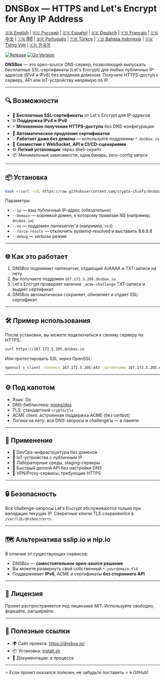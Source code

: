 # DNSBox — HTTPS and Let's Encrypt for Any IP Address

[🇬🇧 English](../README.md) | [🇷🇺 Русский](/doc/README.ru.md) | [🇪🇸 Español](/doc/README.es.md) | [🇩🇪 Deutsch](/doc/README.de.md) | [🇫🇷 Français](/doc/README.fr.md) | [🇨🇳 中文](/doc/README.zh.md) | [🇮🇳 हिंदी](/doc/README.hi.md) | [🇧🇷 Português](/doc/README.pt.md) | [🇹🇷 Türkçe](/doc/README.tr.md) | [🇮🇩 Bahasa Indonesia](/doc/README.id.md) | [🇻🇳 Tiếng Việt](/doc/README.vi.md) | [🇰🇷 한국어](/doc/README.ko.md)

[![Release](https://img.shields.io/github/v/release/crypto-chiefs/dnsbox)](https://github.com/crypto-chiefs/dnsbox/releases)
[![Go Version](https://img.shields.io/github/go-mod/go-version/crypto-chiefs/dnsbox)](../go.mod)

**DNSBox** — это open-source DNS-сервер, позволяющий выпускать бесплатные SSL-сертификаты (Let's Encrypt) для любых публичных IP-адресов (IPv4 и IPv6) без владения доменом. Получите HTTPS-доступ к серверу, API или IoT-устройству напрямую по IP.

---

## 🔍 Возможности

- 🔐 **Бесплатные SSL-сертификаты** от Let's Encrypt для IP-адресов
- 🌐 **Поддержка IPv4 и IPv6**
- ⚡ **Мгновенное получение HTTPS-доступа** без DNS-конфигурации
- 🔄 **Автоматическое продление сертификатов**
- 💡 **Работает даже без домена** — используйте поддомены `*.dnsbox.io`
- 🧩 **Совместим с WebSocket, API и CI/CD-сценариями**
- ⚙️ **Легкий установщик** через shell-скрипт
- 📦 Минимальные зависимости, одна бинарь, zero-config запуск

---

## 📦 Установка

```bash
bash <(curl -sSL https://raw.githubusercontent.com/crypto-chiefs/dnsbox/main/scripts/install.sh) --ip=167.172.5.205 --domain=dnsbox.io --ns=ns3
```

Параметры:
- `--ip` — ваш публичный IP-адрес (обязательно)
- `--domain` — корневой домен, к которому привязан NS (например, `dnsbox.io`)
- `--ns` — поддомен nameserver'а (например, `ns3`)
- `--force-resolv` — отключить systemd-resolved и выставить 8.8.8.8
- `--debug` — verbose режим

---

## 🌐 Как это работает

1. DNSBox поднимает nameserver, отдающий A/AAAA и TXT-записи на лету.
2. Вы получаете поддомен `167.172.5.205.dnsbox.io`.
3. Let's Encrypt проверяет наличие `_acme-challenge` TXT-записи и выдает сертификат.
4. DNSBox автоматически сохраняет, обновляет и отдает SSL-сертификат.

---

## 🛠 Пример использования

После установки, вы можете подключаться к своему серверу по HTTPS:

```bash
curl https://167.172.5.205.dnsbox.io
```

Или протестировать SSL через OpenSSL:

```bash
openssl s_client -connect 167.172.5.205:443 -servername 167.172.5.205.dnsbox.io
```

---

## ⚙️ Под капотом

- Язык: Go
- DNS-библиотека: [miekg/dns](https://github.com/miekg/dns)
- TLS: стандартный `crypto/tls`
- ACME client: встроенная поддержка ACME (без certbot)
- Логика на лету: все DNS-запросы и challenge’ы — в памяти

---

## 🧪 Применение

- 🔧 DevOps-инфраструктура без доменов
- 📡 IoT-устройства с публичным IP
- 🧪 Лабораторные среды, staging-серверы
- 🚀 Быстрый деплой API без настройки DNS
- 🔐 VPN/Proxy-сервисы, требующие HTTPS

---

## 🔒 Безопасность

Все challenge-запросы Let's Encrypt обслуживаются только при валидации текущих IP. Секретные ключи TLS сохраняются в `/var/lib/dnsbox/certs`.

---

## 🗺 Альтернатива sslip.io и nip.io

В отличие от существующих сервисов:
- DNSBox — **самостоятельное open-source решение**
- Вы можете развернуть свой собственный `*.yourdomain.tld`
- Поддерживает **IPv6**, ACME и сертификаты **без стороннего API**

---

## 📜 Лицензия

Проект распространяется под лицензией MIT. Используйте свободно, форкайте, расширяйте.

---

## 🔗 Полезные ссылки

- 🌍 Сайт проекта: https://dnsbox.io/
- 📦 Установка: [install.sh](https://github.com/crypto-chiefs/dnsbox/blob/main/scripts/install.sh)
- 📖 Документация: в процессе

---

⭐ Если проект оказался полезен, не забудьте поставить ⭐ в GitHub!
